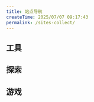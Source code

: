 ```yaml
---
title: 站点导航
createTime: 2025/07/07 09:17:43
permalink: /sites-collect/
---
```


## 工具

<CardGrid>
  <LinkCard title="Json在线解析" icon="material-icon-theme:json" href="https://json.sreio.com" />
  <LinkCard title="md2pdf" icon="catppuccin:markdown" href="https://md2pdf.sreio.com" />
  <LinkCard title="pdf2md" icon="material-icon-theme:pdf" href="https://pdf2md.morethan.io" />
  <LinkCard title="IT Tools" icon="streamline-stickies-color:lab-tools" href="https://it-tools.tech" />
  <LinkCard title="订阅转换器" icon="icon-park:transform" href="https://sub.srrio.cc" />
  <LinkCard title="VPN测速" icon="line-md:speed-loop" href="https://nodequality.com" />
</CardGrid>

## 探索

<CardGrid>
  <LinkCard title="theme-plume主题" icon="icon-park:theme" href="https://theme-plume.vuejs.press/guide/intro/" />
  <LinkCard title="Emoji大全" icon="icon-park:message-emoji" href="https://emoji6.com/emojiall/" />
  <LinkCard title="iconify" icon="line-md:iconify1" href="https://icon-sets.iconify.design/" />
</CardGrid>


## 游戏

<CardGrid>
  <LinkCard title="俄罗斯方块" icon="streamline-freehand-color:video-game-tetris" href="https://binaryify.github.io/vue-tetris/?lan=zh" />
  <LinkCard title="烟花" icon="streamline-ultimate-color:fireworks-stick" href="https://bytesfly.github.io/blog/pages/fireworks.html" />
</CardGrid>